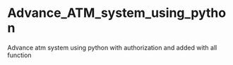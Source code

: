 # Advance_ATM_system_using_python
Advance atm system using python with authorization and added with all function
